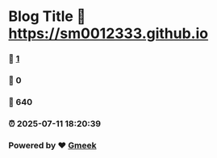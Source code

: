 # Blog Title :link: https://sm0012333.github.io 
### :page_facing_up: [1](https://sm0012333.github.io/tag.html) 
### :speech_balloon: 0 
### :hibiscus: 640 
### :alarm_clock: 2025-07-11 18:20:39 
### Powered by :heart: [Gmeek](https://github.com/Meekdai/Gmeek)

